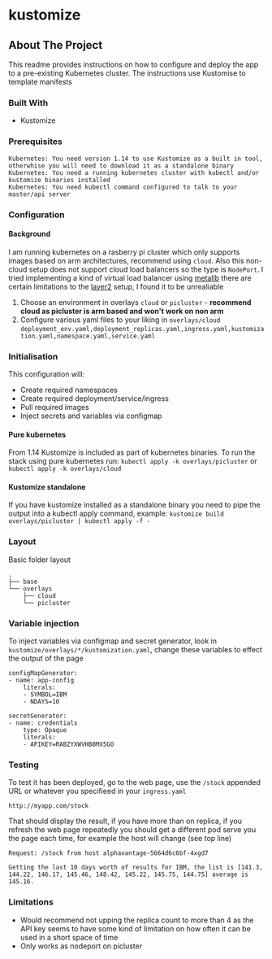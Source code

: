 # kustomize

<!-- ABOUT THE PROJECT -->
## About The Project

This readme provides instructions on how to configure and deploy the app to a pre-existing Kubernetes cluster. The instructions use Kustomise to template manifests

### Built With

* Kustomize

### Prerequisites

    Kubernetes: You need version 1.14 to use Kustomize as a built in tool, otherwhise you will need to download it as a standalone binary
    Kubernetes: You need a running kubernetes cluster with kubectl and/or kustomize binaries installed
    Kubernetes: You need kubectl command configured to talk to your master/api server

### Configuration

#### Background

I am running kubernetes on a rasberry pi cluster which only supports images based on arm architectures, recommend using `cloud`. Also this non-cloud setup does not support cloud load balancers so the type is `NodePort`. I tried implementing a kind of virtual load balancer using [metallb](https://metallb.universe.tf/installation/) there are certain limitations to the [layer2](https://metallb.universe.tf/concepts/layer2/#limitations) setup, I found it to be unrealiable

1. Choose an environment in overlays  `cloud` or `picluster` - **recommend cloud as picluster is arm based and won't work on non arm**
2. Configure various yaml files to your liking in `overlays/cloud` `deployment_env.yaml,deployment_replicas.yaml,ingress.yaml,kustomization.yaml,namespace.yaml,service.yaml`

### Initialisation

This configuration will:

* Create required namespaces
* Create required deployment/service/ingress
* Pull required images
* Inject secrets and variables via configmap

#### Pure kubernetes 

From 1.14 Kustomize is included as part of kubernetes binaries. To run the stack using pure kubernetes run: `kubectl apply -k overlays/picluster` or `kubectl apply -k overlays/cloud`

#### Kustomize standalone

If you have kustomize installed as a standalone binary you need to pipe the output into a kubectl apply command, example: `kustomize build overlays/picluster | kubectl apply -f -` 
    
### Layout

Basic folder layout

    .
    ├── base
    └── overlays
        ├── cloud
        └── picluster

### Variable injection

To inject variables via configmap and secret generator, look in `kustomize/overlays/*/kustomization.yaml`, change these variables to effect the output of the page

    configMapGenerator:
    - name: app-config
        literals:
        - SYMBOL=IBM
        - NDAYS=10

    secretGenerator:
    - name: credentials
        type: Opaque
        literals:
        - APIKEY=RABZYXWVHB8MX5GO

### Testing

To test it has been deployed, go to the web page, use the `/stock` appended URL or whatever you specifieed in your `ingress.yaml`

    http://myapp.com/stock

That should display the result, if you have more than on replica, if you refresh the web page repeatedly you should get a different pod serve you the page each time, for example the host will change (see top line)

    Request: /stock from host alphavantage-5664d6c6bf-4xgd7

    Getting the last 10 days worth of results for IBM, the list is [141.3, 144.22, 146.17, 145.46, 148.42, 145.22, 145.75, 144.75] average is 145.16.

### Limitations

* Would recommend not upping the replica count to more than 4 as the API key seems to have some kind of limitation on how often it can be used in a short space of time
* Only works as nodeport on picluster
